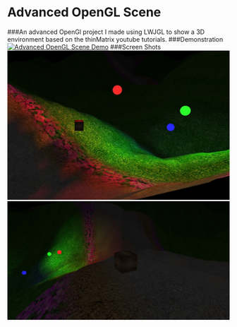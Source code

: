 # Advanced OpenGL Scene
###An advanced OpenGl project I made  using LWJGL to show a 3D environment based on the thinMatrix youtube tutorials.
###Demonstration
[![Advanced OpenGL Scene Demo](http://img.youtube.com/vi/5NX1rZDPYHg/0.jpg)](http://www.youtube.com/watch?v=5NX1rZDPYHg)
###Screen Shots
![Advanced OpenGL Scene Image 1](https://github.com/BombayCinema/Portfolio/blob/master/media/aogl-demo1.jpg)
![Advanced OpenGL Scene Image 2](https://github.com/BombayCinema/Portfolio/blob/master/media/aogl-demo2.jpg)
